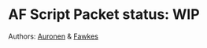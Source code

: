 # AF Script Packet status: WIP

Authors: [Auronen](https://github.com/auronen) & [Fawkes](https://github.com/Fawkes-dev)

